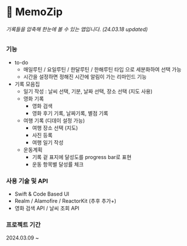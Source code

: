 # 📝 MemoZip
###### _기록들을 압축해 한눈에 볼 수 있는 앱입니다._   (24.03.18 updated)

### 기능
- to-do
  - 매일루틴 / 요일루틴 / 한달루틴 / 한해루틴 타입 으로 세분화하여 선택 가능
  - 시간을 설정하면 정해진 시간에 알림이 가는 리마인드 기능 
- 기록 모음집 
  - 일기 작성 : 날씨 선택, 기분, 날짜 선택, 장소 선택 (지도 사용)
  - 영화 기록
    - 영화 검색
    - 영화 후기 기록, 날짜기록, 별점 기록
  - 여행 기록 (디데이 설정 가능)
    - 여행 장소 선택 (지도)
    - 사진 등록
    - 여행 일기 작성
  - 운동계획 
    - 기록 겉 표지에 달성도를 progress bar로 표현
    - 운동 항목별 달성률 체크

### 사용 기술 및 API
- Swift & Code Based UI
- Realm / Alamofire / ReactorKit (추후 추가+)
- 영화 검색 API / 날씨 조회 API


### 프로젝트 기간
2024.03.09 ~
